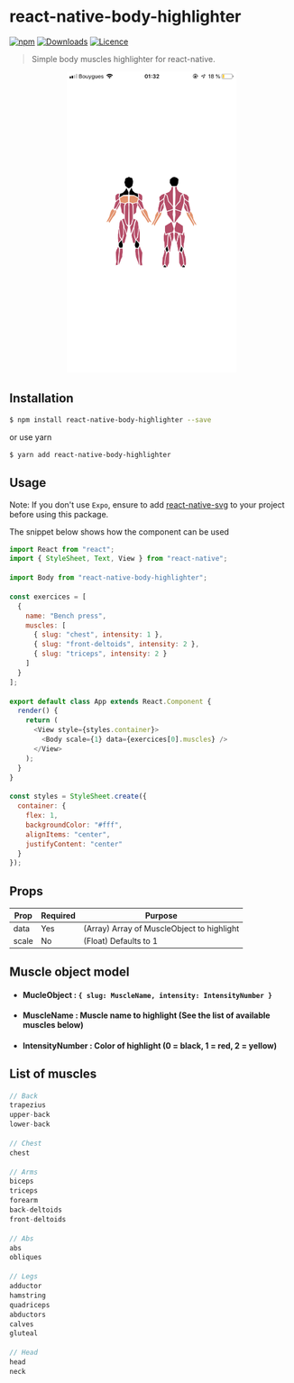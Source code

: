 # react-native-body-highlighter

[![npm](https://img.shields.io/npm/v/react-native-body-highlighter.svg)](https://www.npmjs.com/package/react-native-body-highlighter) [![Downloads](https://img.shields.io/npm/dt/react-native-body-highlighter.svg)](https://www.npmjs.com/package/react-native-body-highlighter) [![Licence](https://img.shields.io/npm/l/react-native-body-highlighter.svg)](https://www.npmjs.com/package/react-native-body-highlighter)

> Simple body muscles highlighter for react-native.

<div style="text-align: center;">
<img src="./docs/screenshots/screenshot.jpeg" alt="body-highlighter" width="300"/>
</div>

## Installation

```bash
$ npm install react-native-body-highlighter --save
```

or use yarn

```bash
$ yarn add react-native-body-highlighter
```

## Usage

Note: If you don't use `Expo`, ensure to add [react-native-svg](https://github.com/react-native-community/react-native-svg) to your project before using this package.

The snippet below shows how the component can be used

```javascript
import React from "react";
import { StyleSheet, Text, View } from "react-native";

import Body from "react-native-body-highlighter";

const exercices = [
  {
    name: "Bench press",
    muscles: [
      { slug: "chest", intensity: 1 },
      { slug: "front-deltoids", intensity: 2 },
      { slug: "triceps", intensity: 2 }
    ]
  }
];

export default class App extends React.Component {
  render() {
    return (
      <View style={styles.container}>
        <Body scale={1} data={exercices[0].muscles} />
      </View>
    );
  }
}

const styles = StyleSheet.create({
  container: {
    flex: 1,
    backgroundColor: "#fff",
    alignItems: "center",
    justifyContent: "center"
  }
});
```

## Props

| Prop  | Required | Purpose                                    |
| ----- | -------- | ------------------------------------------ |
| data  | Yes      | (Array) Array of MuscleObject to highlight |
| scale | No       | (Float) Defaults to 1                      |

## Muscle object model

- #### MucleObject : `{ slug: MuscleName, intensity: IntensityNumber }`

- #### MuscleName : Muscle name to highlight (See the list of available muscles below)

- #### IntensityNumber : Color of highlight (0 = black, 1 = red, 2 = yellow)

## List of muscles

```Javascript
// Back
trapezius
upper-back
lower-back

// Chest
chest

// Arms
biceps
triceps
forearm
back-deltoids
front-deltoids

// Abs
abs
obliques

// Legs
adductor
hamstring
quadriceps
abductors
calves
gluteal

// Head
head
neck
```
